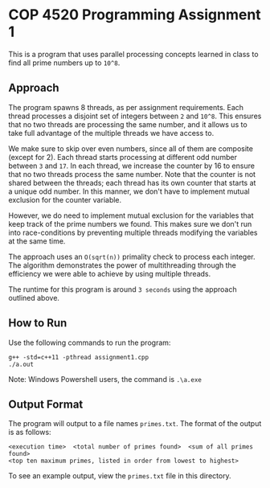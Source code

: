 # COP 4520 Programming Assignment 1

This is a program that uses parallel processing concepts learned in class to find all prime numbers up to `10^8`.

## Approach

The program spawns 8 threads, as per assignment requirements. Each thread processes a disjoint set of integers between `2` and `10^8`. This ensures that no two threads are processing the same number, and it allows us to take full advantage of the multiple threads we have access to.

We make sure to skip over even numbers, since all of them are composite (except for 2). Each thread starts processing at different odd number between `3` and `17`. In each thread, we increase the counter by 16 to ensure that no two threads process the same number. Note that the counter is not shared between the threads; each thread has its own counter that starts at a unique odd number. In this manner, we don't have to implement mutual exclusion for the counter variable.

However, we do need to implement mutual exclusion for the variables that keep track of the prime numbers we found. This makes sure we don't run into race-conditions by preventing multiple threads modifying the variables at the same time. 

The approach uses an `O(sqrt(n))` primality check to process each integer. The algorithm demonstrates the power of multithreading through the efficiency we were able to achieve by using multiple threads.

The runtime for this program is around `3 seconds` using the approach outlined above.

## How to Run

Use the following commands to run the program:

```
g++ -std=c++11 -pthread assignment1.cpp
./a.out
```

Note: Windows Powershell users, the command is `.\a.exe`

## Output Format

The program will output to a file names `primes.txt`. The format of the output is as follows:

```
<execution time>  <total number of primes found>  <sum of all primes found> 
<top ten maximum primes, listed in order from lowest to highest> 
```

To see an example output, view the `primes.txt` file in this directory.
